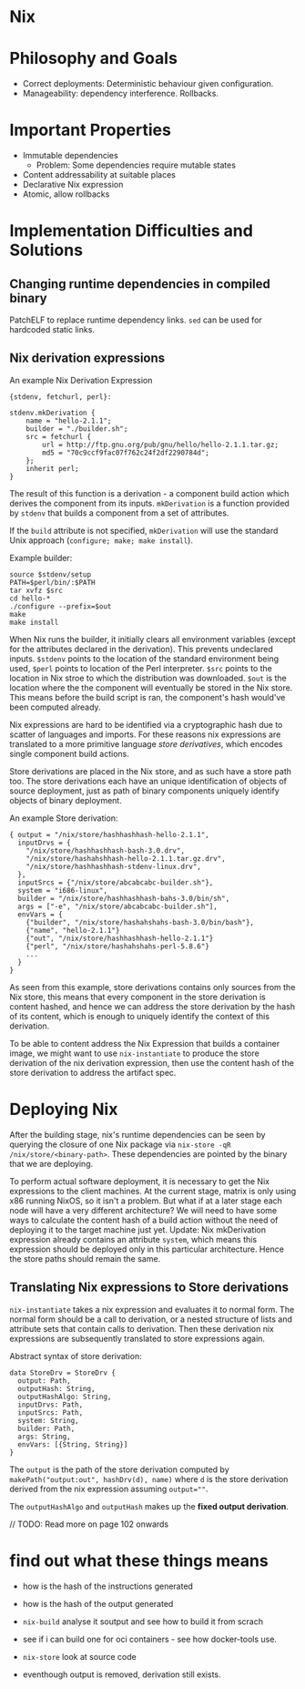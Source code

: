 # Nix

# Philosophy and Goals
- Correct deployments: Deterministic behaviour given configuration.
- Manageability: dependency interference. Rollbacks.

# Important Properties
- Immutable dependencies
  - Problem: Some dependencies require mutable states
- Content addressability at suitable places
- Declarative Nix expression
- Atomic, allow rollbacks

# Implementation Difficulties and Solutions
## Changing runtime dependencies in compiled binary
PatchELF to replace runtime dependency links. `sed` can be used for hardcoded static links.

## Nix derivation expressions
An example Nix Derivation Expression
```
{stdenv, fetchurl, perl}:

stdenv.mkDerivation {
	name = "hello-2.1.1";
	builder = "./builder.sh";
	src = fetchurl {
		url = http://ftp.gnu.org/pub/gnu/hello/hello-2.1.1.tar.gz;
		md5 = "70c9ccf9fac07f762c24f2df2290784d";
	};
	inherit perl;
}
```

The result of this function is a derivation - a component build action which derives the component from its inputs. `mkDerivation` is a function provided by `stdenv` that builds a component from a set of attributes.

If the `build` attribute is not specified, `mkDerivation` will use the standard Unix approach (`configure; make; make install`).

Example builder:
```
source $stdenv/setup
PATH=$perl/bin/:$PATH
tar xvfz $src
cd hello-*
./configure --prefix=$out
make
make install
```

When Nix runs the builder, it initially clears all environment variables (except for the attributes declared in the derivation). This prevents undeclared inputs. `$stdenv` points to the location of the standard environment being used, `$perl` points to location of the Perl interpreter. `$src` points to the location in Nix stroe to which the distribution was downloaded. `$out` is the location where the the component will eventually be stored in the Nix store. This means before the build script is ran, the component's hash would've been computed already.

Nix expressions are hard to be identified via a cryptographic hash due to scatter of languages and imports. For these reasons nix expressions are translated to a more primitive language *store derivatives*, which encodes single component build actions.

Store derivations are placed in the Nix store, and as such have a store path too. The store derivations each have an unique identification of objects of source deployment, just as path of binary components uniquely identify objects of binary deployment.

An example Store derivation:
```
{ output = "/nix/store/hashhashhash-hello-2.1.1",
  inputDrvs = {
    "/nix/store/hashhashhash-bash-3.0.drv",
    "/nix/store/hashahshhash-hello-2.1.1.tar.gz.drv",
    "/nix/store/hashhashhash-stdenv-linux.drv",
  },
  inputSrcs = {"/nix/store/abcabcabc-builder.sh"},
  system = "i686-linux",
  builder = "/nix/store/hashhashhash-bahs-3.0/bin/sh",
  args = ["-e", "/nix/store/abcabcabc-builder.sh"],
  envVars = {
    {"builder", "/nix/store/hashahshahs-bash-3.0/bin/bash"},
    {"name", "hello-2.1.1"}
    {"out", "/nix/store/hashhashhash-hello-2.1.1"}
    {"perl", "/nix/store/hashahshahs-perl-5.8.6"}
    ...
  }
}
```

As seen from this example, store derivations contains only sources from the Nix store, this means that every component in the store derivation is content hashed, and hence we can address the store derivation by the hash of its content, which is enough to uniquely identify the context of this derivation.

To be able to content address the Nix Expression that builds a container image, we might want to use `nix-instantiate` to produce the store derivation of the nix derivation expression, then use the content hash of the store derivation to address the artifact spec.

# Deploying Nix
After the building stage, nix's runtime dependencies can be seen by querying the closure of one Nix package via `nix-store -qR /nix/store/<binary-path>`. These dependencies are pointed by the binary that we are deploying.

To perform actual software deployment, it is necessary to get the Nix expressions to the client machines. At the current stage, matrix is only using x86 running NixOS, so it isn't a problem. But what if at a later stage each node will have a very different architecture? We will need to have some ways to calculate the content hash of a build action without the need of deploying it to the target machine just yet. Update: Nix mkDerivation expression already contains an attribute `system`, which means this expression should be deployed only in this particular architecture. Hence the store paths should remain the same.

## Translating Nix expressions to Store derivations
`nix-instantiate` takes a nix expression and evaluates it to normal form. The normal form should be a call to derivation, or a nested structure of lists and attribute sets that contain calls to derivation. Then these derivation nix expressions are subsequently translated to store expressions again.

Abstract syntax of store derivation:
```
data StoreDrv = StoreDrv {
  output: Path,
  outputHash: String,
  outputHashAlgo: String,
  inputDrvs: Path,
  inputSrcs: Path,
  system: String,
  builder: Path,
  args: String,
  envVars: [{String, String}]
}
```

The `output` is the path of the store derivation computed by `makePath("output:out", hashDrv(d), name)` where `d` is the store derivation derived from the nix expression assuming `output=""`.

The `outputHashAlgo` and `outputHash` makes up the **fixed output derivation**.

// TODO: Read more on page 102 onwards

# find out what these things means
- how is the hash of the instructions generated
- how is the hash of the output generated

- `nix-build` analyse it soutput and see how to build it from scrach
- see if i can build one for oci containers - see how docker-tools use.
- `nix-store` look at source code
- eventhough output is removed, derivation still exists.
